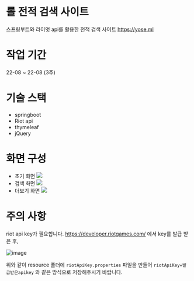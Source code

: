 # 롤 전적 검색 사이트
스프링부트와 라이엇 api를 활용한 전적 검색 사이트
https://yose.ml


# 작업 기간
22-08 ~ 22-08  (3주)


# 기술 스택
- springboot
- Riot api
- thymeleaf
- jQuery


# 화면 구성
- 초기 화면
![](https://velog.velcdn.com/images/y00913/post/1e6468da-0717-432e-aa7e-61371a062b69/image.png)
- 검색 화면
![](https://velog.velcdn.com/images/y00913/post/60497c6f-90e3-46e5-8591-3c5f02f890ac/image.png)
- 더보기 화면
![](https://velog.velcdn.com/images/y00913/post/fba0235e-68a4-4da8-bdad-e097b658f3be/image.png)


# 주의 사항
riot api key가 필요합니다. https://developer.riotgames.com/ 에서 key를 발급 받은 후, 

![image](https://user-images.githubusercontent.com/42912205/188107260-c9cc06db-71a4-46bb-bbfd-ddffc2bcc865.png)

위와 같이 resource 폴더에 ```riotApiKey.properties``` 파일을 만들어 ```riotApiKey=발급받은apikey``` 와 같은 방식으로 저장해주시기 바랍니다.
